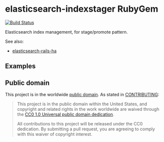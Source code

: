 # elasticsearch-indexstager RubyGem

[![Build Status](https://travis-ci.org/18F/elasticsearch-indexstager-gem.svg?branch=master)](https://travis-ci.org/18F/elasticsearch-indexstager-gem)

Elasticsearch index management, for stage/promote pattern.

See also:

* [elasticsearch-rails-ha](https://github.com/18F/elasticsearch-rails-ha)

## Examples

## Public domain

This project is in the worldwide [public domain](LICENSE.md). As stated in [CONTRIBUTING](CONTRIBUTING.md):

> This project is in the public domain within the United States, and copyright and related rights in the work worldwide are waived through the [CC0 1.0 Universal public domain dedication](https://creativecommons.org/publicdomain/zero/1.0/).
>
> All contributions to this project will be released under the CC0
> dedication. By submitting a pull request, you are agreeing to comply
> with this waiver of copyright interest.
